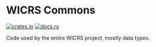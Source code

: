 # WICRS Commons

[![crates.io](https://img.shields.io/crates/v/wicrs_common.svg)](https://crates.io/crates/wicrs_common)
[![docs.rs](https://docs.rs/wicrs_common/badge.svg)](https://docs.rs/wicrs_common)

Code used by the entire WICRS project, mostly data types.
